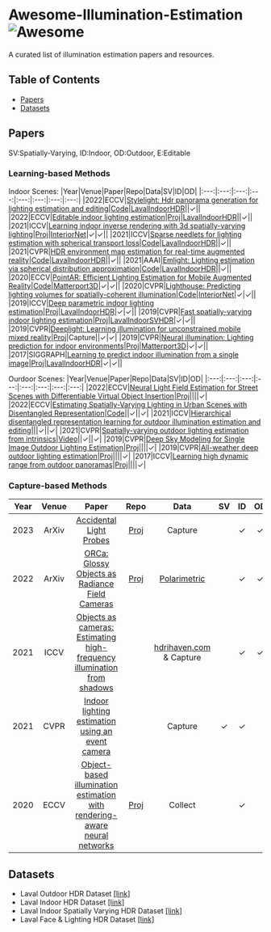 # Awesome-Illumination-Estimation  ![Awesome](https://cdn.rawgit.com/sindresorhus/awesome/d7305f38d29fed78fa85652e3a63e154dd8e8829/media/badge.svg)
A curated list of illumination estimation papers and resources.

## Table of Contents
+ [Papers](#Papers)
+ [Datasets](#Datasets)

## Papers
SV:Spatially-Varying, ID:Indoor, OD:Outdoor, E:Editable

### Learning-based Methods
Indoor Scenes:
|Year|Venue|Paper|Repo|Data|SV|ID|OD|
|:---:|:---:|:---:|:---:|:---:|:---:|:---:|:---:|
|2022|ECCV|[Stylelight: Hdr panorama generation for lighting estimation and editing](https://arxiv.org/pdf/2207.14811.pdf)|[Code](https://github.com/Wanggcong/StyleLight)|[LavalIndoorHDR](http://indoor.hdrdb.com/)||&#10003;||
|2022|ECCV|[Editable indoor lighting estimation](https://arxiv.org/pdf/2211.03928.pdf)|[Proj](https://lvsn.github.io/EditableIndoorLight/)|[LavalIndoorHDR](http://indoor.hdrdb.com/)||&#10003;||
|2021|ICCV|[Learning indoor inverse rendering with 3d spatially-varying lighting](http://openaccess.thecvf.com/content/ICCV2021/papers/Wang_Learning_Indoor_Inverse_Rendering_With_3D_Spatially-Varying_Lighting_ICCV_2021_paper.pdf)|[Proj](https://nv-tlabs.github.io/inverse-rendering-3d-lighting/)|[InteriorNet](https://interiornet.org/)|&#10003;|&#10003;||
|2021|ICCV|[Sparse needlets for lighting estimation with spherical transport loss](http://openaccess.thecvf.com/content/ICCV2021/papers/Zhan_Sparse_Needlets_for_Lighting_Estimation_With_Spherical_Transport_Loss_ICCV_2021_paper.pdf)|[Code](https://github.com/fnzhan/EMLight/tree/master/Needlets)|[LavalIndoorHDR](http://indoor.hdrdb.com/)||&#10003;||
|2021|CVPR|[HDR environment map estimation for real-time augmented reality](https://openaccess.thecvf.com/content/CVPR2021/papers/Somanath_HDR_Environment_Map_Estimation_for_Real-Time_Augmented_Reality_CVPR_2021_paper.pdf)|[Code](https://github.com/apple/ml-envmapnet)|[LavalIndoorHDR](http://indoor.hdrdb.com/)||&#10003;||
|2021|AAAI|[Emlight: Lighting estimation via spherical distribution approximation](https://ojs.aaai.org/index.php/AAAI/article/download/16440/16247)|[Code](https://github.com/fnzhan/EMLight)|[LavalIndoorHDR](http://indoor.hdrdb.com/)||&#10003;||
|2020|ECCV|[PointAR: Efficient Lighting Estimation for Mobile Augmented Reality](https://arxiv.org/pdf/2004.00006.pdf)|[Code](https://github.com/cake-lab/PointAR)|[Matterport3D](https://niessner.github.io/Matterport/)|&#10003;|&#10003;||
|2020|CVPR|[Lighthouse: Predicting lighting volumes for spatially-coherent illumination](https://openaccess.thecvf.com/content_CVPR_2020/papers/Srinivasan_Lighthouse_Predicting_Lighting_Volumes_for_Spatially-Coherent_Illumination_CVPR_2020_paper.pdf)|[Code](https://github.com/pratulsrinivasan/lighthouse)|[InteriorNet](https://interiornet.org/)|&#10003;|&#10003;||
|2019|ICCV|[Deep parametric indoor lighting estimation](http://openaccess.thecvf.com/content_ICCV_2019/papers/Gardner_Deep_Parametric_Indoor_Lighting_Estimation_ICCV_2019_paper.pdf)|[Proj](https://lvsn.github.io/deepparametric/)|[LavalIndoorHDR](http://indoor.hdrdb.com/)|&#10003;|&#10003;||
|2019|CVPR|[Fast spatially-varying indoor lighting estimation](http://openaccess.thecvf.com/content_CVPR_2019/papers/Garon_Fast_Spatially-Varying_Indoor_Lighting_Estimation_CVPR_2019_paper.pdf)|[Proj](https://lvsn.github.io/fastindoorlight/)|[LavalIndoorSVHDR](http://indoorsv.hdrdb.com/)|&#10003;|&#10003;||
|2019|CVPR|[Deeplight: Learning illumination for unconstrained mobile mixed reality](http://openaccess.thecvf.com/content_CVPR_2019/papers/LeGendre_DeepLight_Learning_Illumination_for_Unconstrained_Mobile_Mixed_Reality_CVPR_2019_paper.pdf)|[Proj](https://augmentedperception.github.io/deeplight/)|Capture||&#10003;|&#10003;|
|2019|CVPR|[Neural illumination: Lighting prediction for indoor environments](https://openaccess.thecvf.com/content_CVPR_2019/papers/Song_Neural_Illumination_Lighting_Prediction_for_Indoor_Environments_CVPR_2019_paper.pdf)|[Proj](https://illumination.cs.princeton.edu/)|[Matterport3D](https://niessner.github.io/Matterport/)|&#10003;|&#10003;||
|2017|SIGGRAPH|[Learning to predict indoor illumination from a single image](https://arxiv.org/pdf/1704.00090.pdf)|[Proj](http://vision.gel.ulaval.ca/~jflalonde/projects/deepIndoorLight/)|[LavalIndoorHDR](http://indoor.hdrdb.com/)|&#10003;|&#10003;||

Ourdoor Scenes:
|Year|Venue|Paper|Repo|Data|SV|ID|OD|
|:---:|:---:|:---:|:---:|:---:|:---:|:---:|:---:|
|2022|ECCV|[Neural Light Field Estimation for Street Scenes with Differentiable Virtual Object Insertion](https://arxiv.org/pdf/2208.09480.pdf)|[Proj](https://nv-tlabs.github.io/outdoor-ar/)||||&#10003;|
|2022|ECCV|[Estimating Spatially-Varying Lighting in Urban Scenes with Disentangled Representation](https://www.ecva.net/papers/eccv_2022/papers_ECCV/papers/136660445.pdf)|[Code](https://github.com/ChemJeff/SOLD-Net/)||&#10003;||&#10003;|
|2021|ICCV|[Hierarchical disentangled representation learning for outdoor illumination estimation and editing](https://openaccess.thecvf.com/content/ICCV2021/papers/Yu_Hierarchical_Disentangled_Representation_Learning_for_Outdoor_Illumination_Estimation_and_Editing_ICCV_2021_paper.pdf)|||&#10003;||&#10003;|
|2021|CVPR|[Spatially-varying outdoor lighting estimation from intrinsics](http://openaccess.thecvf.com/content/CVPR2021/papers/Zhu_Spatially-Varying_Outdoor_Lighting_Estimation_From_Intrinsics_CVPR_2021_paper.pdf)|[Video](https://www.youtube.com/watch?v=O1M1k6JncoA)||&#10003;||&#10003;|
|2019|CVPR|[Deep Sky Modeling for Single Image Outdoor Lighting Estimation](https://openaccess.thecvf.com/content_CVPR_2019/papers/Hold-Geoffroy_Deep_Sky_Modeling_for_Single_Image_Outdoor_Lighting_Estimation_CVPR_2019_paper.pdf)|[Proj](https://lvsn.github.io/deepskymodel/)||||&#10003;|
|2019|CVPR|[All-weather deep outdoor lighting estimation](https://openaccess.thecvf.com/content_CVPR_2019/papers/Zhang_All-Weather_Deep_Outdoor_Lighting_Estimation_CVPR_2019_paper.pdf)|[Proj](https://lvsn.github.io/allweather/)||||&#10003;|
|2017|ICCV|[Learning high dynamic range from outdoor panoramas](http://openaccess.thecvf.com/content_ICCV_2017/papers/Zhang_Learning_High_Dynamic_ICCV_2017_paper.pdf)|[Proj](http://vision.gel.ulaval.ca/~jflalonde/publications/projects/learningHDR/)||||&#10003;|

### Capture-based Methods
|Year|Venue|Paper|Repo|Data|SV|ID|OD|
|:---:|:---:|:---:|:---:|:---:|:---:|:---:|:---:|
|2023|ArXiv|[Accidental Light Probes](https://arxiv.org/pdf/2301.05211.pdf)|[Proj](https://kovenyu.com/ALP)|Capture||&#10003;|&#10003;|
|2022|ArXiv|[ORCa: Glossy Objects as Radiance Field Cameras](https://arxiv.org/pdf/2212.04531.pdf)|[Proj](https://ktiwary2.github.io/objectsascam/)|[Polarimetric](https://akshatdave.github.io/pandora/index.html)||&#10003;|&#10003;|
|2021|ICCV|[Objects as cameras: Estimating high-frequency illumination from shadows](https://openaccess.thecvf.com/content/ICCV2021/papers/Swedish_Objects_As_Cameras_Estimating_High-Frequency_Illumination_From_Shadows_ICCV_2021_paper.pdf)||[hdrihaven.com](https://hdrihaven.com) & Capture||&#10003;|&#10003;|
|2021|CVPR|[Indoor lighting estimation using an event camera](https://openaccess.thecvf.com/content/CVPR2021/papers/Chen_Indoor_Lighting_Estimation_Using_an_Event_Camera_CVPR_2021_paper.pdf)||Capture|&#10003;|&#10003;||
|2020|ECCV|[Object-based illumination estimation with rendering-aware neural networks](https://arxiv.org/pdf/2008.02514.pdf)|[Proj](https://yuedong.shading.me/project/lightest/lightest.htm)|Collect||&#10003;||


## Datasets
+ Laval Outdoor HDR Dataset [[link]](http://outdoor.hdrdb.com/)
+ Laval Indoor HDR Dataset [[link]](http://indoor.hdrdb.com/)
+ Laval Indoor Spatially Varying HDR Dataset [[link]](http://indoorsv.hdrdb.com/)
+ Laval Face & Lighting HDR Dataset [[link]](http://faces.hdrdb.com/)
